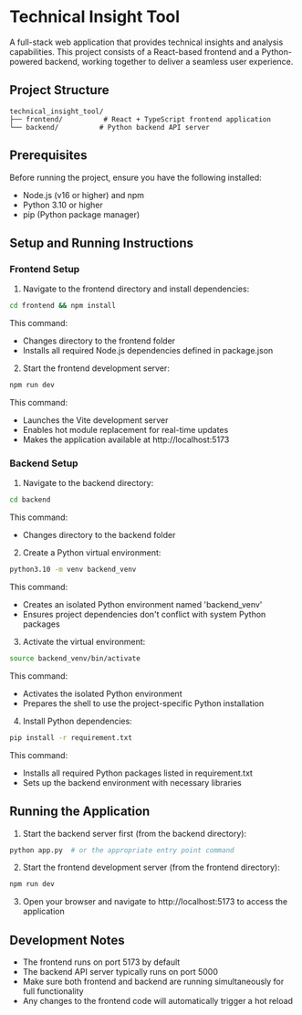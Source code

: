 # Technical Insight Tool

A full-stack web application that provides technical insights and analysis capabilities. This project consists of a React-based frontend and a Python-powered backend, working together to deliver a seamless user experience.

## Project Structure

```
technical_insight_tool/
├── frontend/          # React + TypeScript frontend application
└── backend/          # Python backend API server
```

## Prerequisites

Before running the project, ensure you have the following installed:
- Node.js (v16 or higher) and npm
- Python 3.10 or higher
- pip (Python package manager)

## Setup and Running Instructions

### Frontend Setup

1. Navigate to the frontend directory and install dependencies:
```bash
cd frontend && npm install
```
This command:
- Changes directory to the frontend folder
- Installs all required Node.js dependencies defined in package.json

2. Start the frontend development server:
```bash
npm run dev
```
This command:
- Launches the Vite development server
- Enables hot module replacement for real-time updates
- Makes the application available at http://localhost:5173

### Backend Setup

1. Navigate to the backend directory:
```bash
cd backend
```
This command:
- Changes directory to the backend folder

2. Create a Python virtual environment:
```bash
python3.10 -m venv backend_venv
```
This command:
- Creates an isolated Python environment named 'backend_venv'
- Ensures project dependencies don't conflict with system Python packages

3. Activate the virtual environment:
```bash
source backend_venv/bin/activate
```
This command:
- Activates the isolated Python environment
- Prepares the shell to use the project-specific Python installation

4. Install Python dependencies:
```bash
pip install -r requirement.txt
```
This command:
- Installs all required Python packages listed in requirement.txt
- Sets up the backend environment with necessary libraries

## Running the Application

1. Start the backend server first (from the backend directory):
```bash
python app.py  # or the appropriate entry point command
```

2. Start the frontend development server (from the frontend directory):
```bash
npm run dev
```

3. Open your browser and navigate to http://localhost:5173 to access the application

## Development Notes

- The frontend runs on port 5173 by default
- The backend API server typically runs on port 5000
- Make sure both frontend and backend are running simultaneously for full functionality
- Any changes to the frontend code will automatically trigger a hot reload 